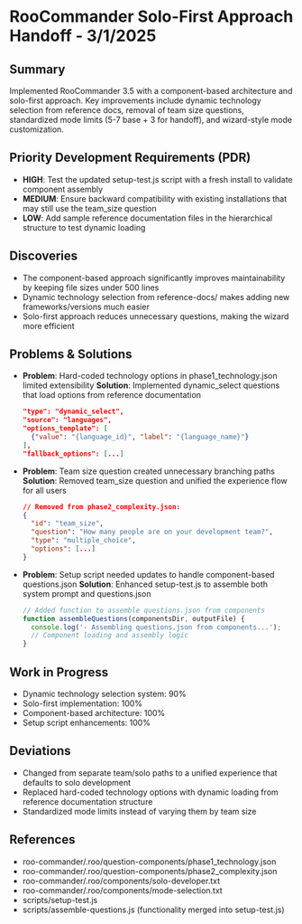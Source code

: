 # RooCommander Solo-First Approach Handoff - 3/1/2025

## Summary
Implemented RooCommander 3.5 with a component-based architecture and solo-first approach. Key improvements include dynamic technology selection from reference docs, removal of team size questions, standardized mode limits (5-7 base + 3 for handoff), and wizard-style mode customization.

## Priority Development Requirements (PDR)
- **HIGH**: Test the updated setup-test.js script with a fresh install to validate component assembly
- **MEDIUM**: Ensure backward compatibility with existing installations that may still use the team_size question
- **LOW**: Add sample reference documentation files in the hierarchical structure to test dynamic loading

## Discoveries
- The component-based approach significantly improves maintainability by keeping file sizes under 500 lines
- Dynamic technology selection from reference-docs/ makes adding new frameworks/versions much easier
- Solo-first approach reduces unnecessary questions, making the wizard more efficient

## Problems & Solutions
- **Problem**: Hard-coded technology options in phase1_technology.json limited extensibility
  **Solution**: Implemented dynamic_select questions that load options from reference documentation
  ```json
  "type": "dynamic_select",
  "source": "languages",
  "options_template": [
    {"value": "{language_id}", "label": "{language_name}"}
  ],
  "fallback_options": [...]
  ```

- **Problem**: Team size question created unnecessary branching paths
  **Solution**: Removed team_size question and unified the experience flow for all users
  ```json
  // Removed from phase2_complexity.json:
  {
    "id": "team_size",
    "question": "How many people are on your development team?",
    "type": "multiple_choice",
    "options": [...]
  }
  ```

- **Problem**: Setup script needed updates to handle component-based questions.json
  **Solution**: Enhanced setup-test.js to assemble both system prompt and questions.json
  ```javascript
  // Added function to assemble questions.json from components
  function assembleQuestions(componentsDir, outputFile) {
    console.log('- Assembling questions.json from components...');
    // Component loading and assembly logic
  }
  ```

## Work in Progress
- Dynamic technology selection system: 90%
- Solo-first implementation: 100%
- Component-based architecture: 100%
- Setup script enhancements: 100%

## Deviations
- Changed from separate team/solo paths to a unified experience that defaults to solo development
- Replaced hard-coded technology options with dynamic loading from reference documentation structure
- Standardized mode limits instead of varying them by team size

## References
- roo-commander/.roo/question-components/phase1_technology.json
- roo-commander/.roo/question-components/phase2_complexity.json
- roo-commander/.roo/components/solo-developer.txt
- roo-commander/.roo/components/mode-selection.txt
- scripts/setup-test.js
- scripts/assemble-questions.js (functionality merged into setup-test.js)